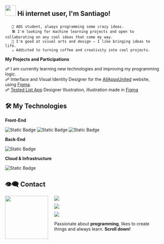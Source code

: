 ## <img src="https://media.giphy.com/media/hvRJCLFzcasrR4ia7z/giphy.gif" width="35"> Hi internet user, I'm Santiago! 

###
       🎒 ADS student, always programming some crazy ideas.
       🛠️ I'm looking for machine learning projects and open to collaborating on any cool ideas that come my way.
       💬 I'm good at visual arts and design — I like bringing ideas to life.
       ☕ Addicted to turning coffee and creativity into cool projects.
       

**My Projects and Participations**

<p>

☍ I am currently learning new technologies and improving my programming logic.</br>
☍ Interface and Visual Identity Designer for the <a href="https://allappsunited.com/">AllAppsUnited</a> website, using <a href="https://www.figma.com/design/gaPiCdqe1b1pcG6ak4i6jT/-2-Weeks--Site-Dn.?m=auto&t=gGZGM7xYBFpYHrqI-1">Figma</a>. </br>
☍ <a href="https://github.com/dKally/shopping-list">Tested List App</a> Designer Illustration, illustration made in <a href="https://www.figma.com/design/DcwV5rthnzGTV4CdlQa2CT/%5BAPP%5D-Lista-de-Compras?m=auto&t=a2IuFqfvaQDNdBhL-6">Figma</a>

</p> 


## 🛠️ My Technologies

<p align="left">

**Front-End**

![Static Badge](https://img.shields.io/badge/html5%20-%201?style=for-the-badge&logo=html5&labelColor=%23000000&color=%23E34F26)
![Static Badge](https://img.shields.io/badge/css3%20-%202?style=for-the-badge&logo=css3&labelColor=%23000000&color=%231572B6)
![Static Badge](https://img.shields.io/badge/javascript%20-%202?style=for-the-badge&logo=javascript&labelColor=%23000000&color=%23F7DF1E)

**Back-End**

![Static Badge](https://img.shields.io/badge/sqlite%20-%204?style=for-the-badge&logo=sqlite&labelColor=%23000000&color=%23003B57)

**Cloud & Infrastructure**

![Static Badge](https://img.shields.io/badge/googlecloud%20-%202?style=for-the-badge&logo=googlecloud&labelColor=%23000000&color=%234285F4)

</p>


## 👁️‍🗨️ Contact

<img align="left" src="https://i.pinimg.com/originals/35/44/33/354433250e9f08ac409d7639c33814af.gif" width="140" style="margin-right: 20px;">

<div style="margin-left: 140px;">

<a href="https://www.linkedin.com/in/santiago-santos-63a73516a/">
  <img src="https://img.shields.io/badge/Linkedin-%201?style=for-the-badge&logo=linkedin&logoColor=white&color=0A66C2" style="margin-bottom: 10px;">
</a><br>

<a href="https://github.com/santhws">
  <img src="https://img.shields.io/badge/GitHub-%201?style=for-the-badge&logo=github&logoColor=white&color=333333" style="margin-bottom: 10px;">
</a><br>

<a href="https://discord.gg/Vm4GQHyQ6c">
  <img src="https://img.shields.io/badge/Discord-%201?style=for-the-badge&logo=discord&logoColor=white&color=5865F2">
</a>

</div>


<p>
  Passionate about <b>programming</b>, likes to create things and always learn. <b>Scroll down!</b>
</p>


